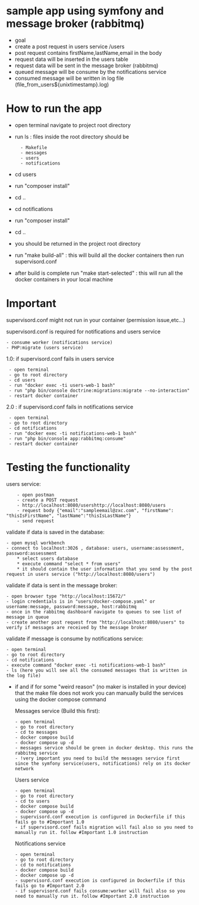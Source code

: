 # sample app using symfony and message broker (rabbitmq)
* goal
* create a post request in users service /users
* post request contains firstName,lastName,email in the body
* request data will be inserted in the users table
* request data will be sent in the message broker (rabbitmq)
* queued message will be consume by the notifications service
* consumed message will be written in log file (file_from_users${unixtimestamp}.log)

# How to run the app
- open terminal navigate to project root directory
- run ls : files inside the root directory should be

        - Makefile
        - messages
        - users
        - notifications

 - cd users
 - run "composer install" 
 - cd ..
 - cd notifications
 - run "composer install"
 - cd ..
 - you should be returned in the project root directory
        
- run "make build-all" : this will build all the docker containers then run supervisord.conf

- after build is complete run "make start-selected" : this will run all the docker containers in your local machine


# Important
  supervisord.conf might not run in your container (permission issue,etc...)

  supervisord.conf is required for notifications and users service
  
    - consume worker (notifications service)
    - PHP:migrate (users service)

  1.0: if supervisord.conf fails in users service
  
     - open terminal
     - go to root directory
     - cd users
     - run "docker exec -ti users-web-1 bash"
     - run "php bin/console doctrine:migrations:migrate --no-interaction"
     - restart docker container
 
  2.0 : if supervisord.conf fails in notifications service
  
     - open terminal
     - go to root directory
     - cd notifications
     - run "docker exec -ti notifications-web-1 bash"
     - run "php bin/console app:rabbitmq:consume"
     - restart docker container

 # Testing the functionality

  users service:

        - open postman
        - create a POST request
        - http://localhost:8080/usershttp://localhost:8080/users
        - request body {"email":"sampleemail@zxc.com", "firstName": "thisIsFirstName", "lastName":"thisIsLastName"}
        - send request

  validate if data is saved in the database:
  
    - open mysql workbench
    - connect to localhost:3026 , database: users, username:assessment, password:assessment
        * select users database
        * execute command "select * from users"
        * it should contain the user information that you send by the post request in users service ("http://localhost:8080/users")

  validate if data is sent in the message broker:
  
    - open browser type "http://localhost:15672/"
    - login credentials is in "users/docker-compose.yaml" or username:message, password:message, host:rabbitmq
    - once in the rabbitmq dashboard navigate to queues to see list of message in queue
    - create another post request from "http://localhost:8080/users" to verify if messages are received by the message broker

  validate if message is consume by notifications service:
  
    - open terminal
    - go to root directory
    - cd notifications
    - execute command "docker exec -ti notifications-web-1 bash"
    - ls (here you will see all the consumed messages that is written in the log file)
  
 
    
- if and if for some "weird reason" (no maker is installed in your device) that the make file does not work you can manually build the services using the docker compose command
  
  Messages service (Build this first):
   
      - open terminal
      - go to root directory
      - cd to messages
      - docker compose build
      - docker compose up -d
      - messages service should be green in docker desktop. this runs the rabbitmq service
      - !very important you need to build the messages service first since the symfony service(users, notifications) rely on its docker network


  Users service
  
      - open terminal
      - go to root directory
      - cd to users
      - docker compose build
      - docker compose up -d
      - supervisord.conf execution is configured in Dockerfile if this fails go to #Important 1.0
      - if supervisord.conf fails migration will fail also so you need to manually run it. follow #Important 1.0 instruction

  Notifications service
  
      - open terminal
      - go to root directory
      - cd to notifications
      - docker compose build
      - docker compose up -d
      - supervisord.conf execution is configured in Dockerfile if this fails go to #Important 2.0
      - if supervisord.conf fails consume:worker will fail also so you need to manually run it. follow #Important 2.0 instruction
  


